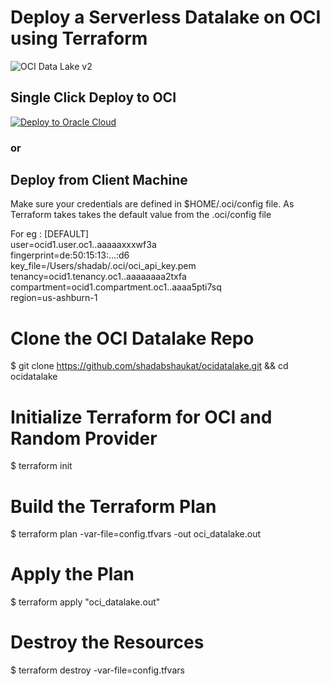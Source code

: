 # Deploy a Serverless Datalake on OCI using Terraform

![OCI Data Lake v2](https://user-images.githubusercontent.com/39692236/126593840-a70fd155-96cf-4c4b-8ae5-392f67703f7e.png)

## Single Click Deploy to OCI

[![Deploy to Oracle Cloud](https://oci-resourcemanager-plugin.plugins.oci.oraclecloud.com/latest/deploy-to-oracle-cloud.svg)](https://cloud.oracle.com/resourcemanager/stacks/create?zipUrl=https://github.com/shadabshaukat/ocidatalake/blob/main/masterdlv1.zip)

### or

## Deploy from Client Machine

Make sure your credentials are defined in $HOME/.oci/config file. As Terraform takes takes the default value from the .oci/config file

For eg : 
[DEFAULT]\
user=ocid1.user.oc1..aaaaaxxxwf3a\
fingerprint=de:50:15:13:...:d6\
key_file=/Users/shadab/.oci/oci_api_key.pem\
tenancy=ocid1.tenancy.oc1..aaaaaaaa2txfa\
compartment=ocid1.compartment.oc1..aaaa5pti7sq\
region=us-ashburn-1

# Clone the OCI Datalake Repo
$ git clone https://github.com/shadabshaukat/ocidatalake.git && cd ocidatalake

# Initialize Terraform for OCI and Random Provider
$ terraform init

# Build the Terraform Plan
$ terraform plan -var-file=config.tfvars -out oci_datalake.out 

# Apply the Plan
$ terraform apply "oci_datalake.out"

# Destroy the Resources
$ terraform destroy -var-file=config.tfvars    
